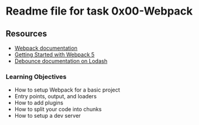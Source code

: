 # Readme file for task 0x00-Webpack


## Resources
- [Webpack documentation](https://webpack.js.org/concepts/)
- [Getting Started with Webpack 5](https://www.youtube.com/watch?v=9c3dBhvtt6o/)
- [Debounce documentation on Lodash](https://lodash.com/docs/#debounce)

### Learning Objectives
- How to setup Webpack for a basic project
- Entry points, output, and loaders
- How to add plugins
- How to split your code into chunks
- How to setup a dev server